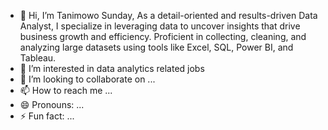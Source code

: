 - 👋 Hi, I’m Tanimowo Sunday, As a detail-oriented and results-driven Data Analyst, I specialize in leveraging data to uncover insights that drive business growth and efficiency. Proficient in collecting, cleaning, and analyzing large datasets using tools like Excel, SQL, Power BI, and Tableau.
- 👀 I’m interested in data analytics related jobs
- 💞️ I’m looking to collaborate on ...
- 📫 How to reach me ...
- 😄 Pronouns: ...
- ⚡ Fun fact: ...


<!---
eTanny/eTanny is a ✨ special ✨ repository because its `README.md` (this file) appears on your GitHub profile.
You can click the Preview link to take a look at your changes.
--->
